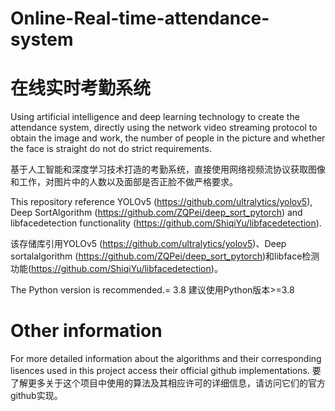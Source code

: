 # Online-Real-time-attendance-system
# 在线实时考勤系统

Using artificial intelligence and deep learning technology to create the attendance system, directly using the network video streaming protocol to obtain the image and work, the number of people in the picture and whether the face is straight do not do strict requirements.

基于人工智能和深度学习技术打造的考勤系统，直接使用网络视频流协议获取图像和工作，对图片中的人数以及面部是否正脸不做严格要求。

This repository reference YOLOv5 (https://github.com/ultralytics/yolov5), Deep SortAlgorithm (https://github.com/ZQPei/deep_sort_pytorch) and libfacedetection functionality (https://github.com/ShiqiYu/libfacedetection).

该存储库引用YOLOv5 (https://github.com/ultralytics/yolov5)、Deep sortalalgorithm (https://github.com/ZQPei/deep_sort_pytorch)和libface检测功能(https://github.com/ShiqiYu/libfacedetection)。

The Python version is recommended.= 3.8
建议使用Python版本>=3.8

# Other information

For more detailed information about the algorithms and their corresponding lisences used in this project access their official github implementations.
要了解更多关于这个项目中使用的算法及其相应许可的详细信息，请访问它们的官方github实现。
